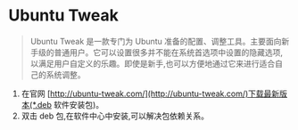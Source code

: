 # Ubuntu Tweak
>Ubuntu Tweak 是一款专门为 Ubuntu 准备的配置、调整工具。主要面向新手级的普通用户。它可以设置很多并不能在系统首选项中设置的隐藏选项,以满足用户自定义的乐趣。即使是新手,也可以方便地通过它来进行适合自己的系统调整。

1. 在官网 [http://ubuntu-tweak.com/](http://ubuntu-tweak.com/)下载最新版本(*.deb 软件安装包)。
2. 双击 deb 包,在软件中心中安装,可以解决包依赖关系。